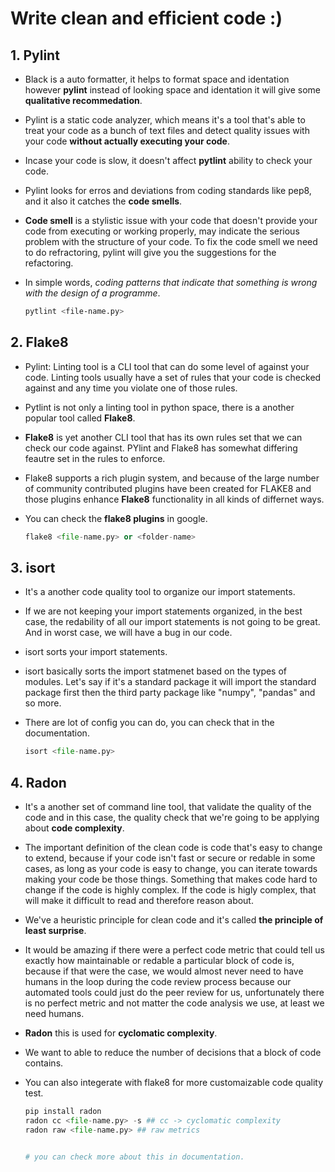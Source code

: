 # Write clean and efficient code :) 

## 1. Pylint

* Black is a auto formatter, it helps to format space and identation however **pylint** instead of looking space and identation it will give some **qualitative recommedation**.
* Pylint is a static code analyzer, which means it's a tool that's able to treat your code as a bunch of text files and detect quality issues with your code **without actually executing your code**.
* Incase your code is slow, it doesn't affect **pytlint** ability to check your code.
* Pylint looks for erros and deviations from coding standards like pep8, and it also it catches the **code smells**.
* **Code smell** is a stylistic issue with your code that doesn't provide your code from executing or working properly, may indicate the serious problem with the structure of your code. To fix the code smell we need to do refractoring, pylint will give you the suggestions for the refactoring.
* In simple words, <i>coding patterns that indicate that something is wrong with the design of a programme</i>.

    ```bash
    pytlint <file-name.py>
    ```

## 2. Flake8

* Pylint: Linting tool is a CLI tool that can do some level of against your code. Linting tools usually have a set of rules that your code is checked against and any time you violate one of those rules.
* Pytlint is not only a linting tool in python space, there is a another popular tool called **Flake8**.
* **Flake8** is yet another CLI tool that has its own rules set that we can check our code against. PYlint and Flake8 has somewhat differing feautre set in the rules to enforce.
* Flake8 supports a rich plugin system, and because of the large number of community contributed plugins have been created for FLAKE8 and those plugins enhance **Flake8** functionality in all kinds of differnet ways.
* You can check the **flake8 plugins** in google.

    ```python
    flake8 <file-name.py> or <folder-name>
    ```

## 3. isort

* It's a another code quality tool to organize our import statements.
* If we are not keeping your import statements organized, in the best case, the redability of all our import statements is not going to be great. And in worst case, we will have a bug in our code.
* isort sorts your import statements.
* isort basically sorts the import statmenet based on the types of modules. Let's say if it's a standard package it will import the standard package first then the third party package like "numpy", "pandas" and so more. 
* There are lot of config you can do, you can check that in the documentation.

    ```python
    isort <file-name.py>
    ```

## 4. Radon

* It's a another set of command line tool, that validate the quality of the code and in this case, the quality check that we're going to be applying about **code complexity**.
* The important definition of the clean code is code that's easy to change to extend, because if your code isn't fast or secure or redable in some cases, as long as your code is easy to change, you can iterate towards making your code be those things. Something that makes code hard to change if the code is highly complex. If the code is higly complex, that will make it difficult to read and therefore reason about.
* We've a heuristic principle for clean code and it's called **the principle of least surprise**.
* It would be amazing if there were a perfect code metric that could tell us exactly how maintainable or redable a particular block of code is, because if that were the case, we would almost never need to have humans in the loop during the code review process because our automated tools could just do the peer review for us, unfortunately there is no perfect metric and not matter the code analysis we use, at least we need humans.
* **Radon** this is used for **cyclomatic complexity**.
* We want to able to reduce the number of decisions that a block of code contains.
* You can also integerate with flake8 for more customaizable code quality test.

    ```python
    pip install radon
    radon cc <file-name.py> -s ## cc -> cyclomatic complexity
    radon raw <file-name.py> ## raw metrics 


    # you can check more about this in documentation.
    ```


